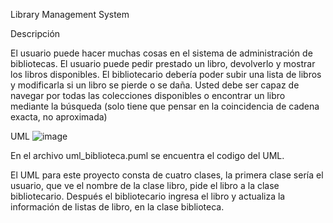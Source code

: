 Library Management System

Descripción

El usuario puede hacer muchas cosas en el sistema de administración de bibliotecas. El usuario puede pedir prestado un libro, devolverlo y mostrar los libros disponibles. El bibliotecario debería poder subir una lista de libros y modificarla si un libro se pierde o se daña. Usted debe ser capaz de navegar por todas las colecciones disponibles o encontrar un libro mediante la búsqueda (solo tiene que pensar en la coincidencia de cadena exacta, no aproximada)

UML
![image](https://user-images.githubusercontent.com/98895078/189922310-84c44934-5eac-4e01-b04a-4227eeebcf05.png)


En el archivo uml_biblioteca.puml se encuentra el codigo del UML.

El UML para este proyecto consta de cuatro clases, la primera clase sería el usuario, que ve el nombre de la clase libro, pide el libro a la clase bibliotecario. Después el bibliotecario ingresa el libro y actualiza la información de listas de libro, en la clase biblioteca.



